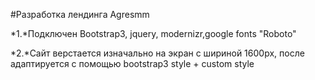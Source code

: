 #Разработка лендинга Agresmm

*1.*Подключен Bootstrap3, jquery, modernizr,google fonts "Roboto"

*2.*Сайт верстается изначально на экран с шириной 1600px, после адаптируется с помощью bootstrap3 style + custom style